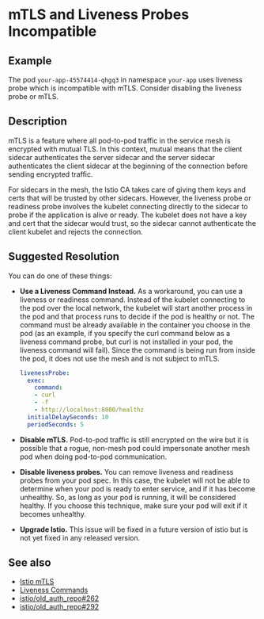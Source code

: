 # mTLS and Liveness Probes Incompatible

## Example

The pod `your-app-45574414-qhgq3` in namespace `your-app` uses liveness probe
which is incompatible with mTLS.  Consider disabling the liveness probe or
mTLS.

## Description

mTLS is a feature where all pod-to-pod traffic in the service mesh is encrypted
with mutual TLS.  In this context, mutual means that the client sidecar
authenticates the server sidecar and the server sidecar authenticates the
client sidecar at the beginning of the connection before sending encrypted
traffic.

For sidecars in the mesh, the Istio CA takes care of giving them keys and certs
that will be trusted by other sidecars.  However, the liveness probe or
readiness probe involves the kubelet connecting directly to the sidecar to
probe if the application is alive or ready.  The kubelet does not have a key
and cert that the sidecar would trust, so the sidecar cannot authenticate the
client kubelet and rejects the connection.

## Suggested Resolution

You can do one of these things:

- **Use a Liveness Command Instead.** As a workaround, you can use a liveness
  or readiness command.  Instead of the kubelet connecting to the pod over the
local network, the kubelet will start another process in the pod and that
process runs to decide if the pod is healthy or not.  The command must be
already available in the container you choose in the pod (as an example, if you
specify the curl command below as a liveness command probe, but curl is not
installed in your pod, the liveness command will fail).  Since the command is
being run from inside the pod, it does not use the mesh and is not subject to
mTLS.

    ```yaml
    livenessProbe:
      exec:
        command:
        - curl
        - -f
        - http://localhost:8080/healthz
      initialDelaySeconds: 10
      periodSeconds: 5
    ```

- **Disable mTLS.**  Pod-to-pod traffic is still encrypted on the wire but it
  is possible that a rogue, non-mesh pod could impersonate another mesh pod
when doing pod-to-pod communication.

- **Disable liveness probes.** You can remove liveness and readiness probes
  from your pod spec.  In this case, the kubelet will not be able to determine
when your pod is ready to enter service, and if it has become unhealthy.  So,
as long as your pod is running, it will be considered healthy.  If you choose
this technique, make sure your pod will exit if it becomes unhealthy.

- **Upgrade Istio.** This issue will be fixed in a future version of istio but
  is not yet fixed in any released version.

## See also

- [Istio mTLS](https://istio.io/docs/concepts/security/)
- [Liveness Commands](https://kubernetes.io/docs/tasks/configure-pod-container/configure-liveness-readiness-probes/#define-a-liveness-command)
- [istio/old_auth_repo#262](https://github.com/istio/old_auth_repo/issues/262)
- [istio/old_auth_repo#292](https://github.com/istio/old_auth_repo/issues/292)
 
